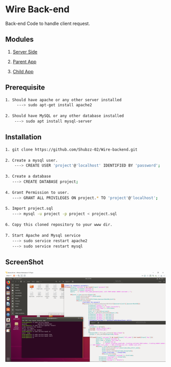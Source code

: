 # Wire Back-end

Back-end Code to handle client request.

## Modules

1. [Server Side](https://github.com/Shubzz-02/Wire-backend.git) 

2. [Parent App](https://github.com/Shubzz-02/Wire-Parent.git)

3. [Child App](https://github.com/Shubzz-02/Wire-Android.git)


## Prerequisite

```bash
1. Should have apache or any other server installed
     ---> sudo apt-get install apache2

2. Should have MySQL or any other database installed
    ---> sudo apt install mysql-server 
```

## Installation


```bash
1. git clone https://github.com/Shubzz-02/Wire-backend.git

2. Create a mysql user.
    ---> CREATE USER 'project'@'localhost' IDENTIFIED BY 'password';

3. Create a database
   ---> CREATE DATABASE project;

4. Grant Permission to user.
   ---> GRANT ALL PRIVILEGES ON project.* TO 'project'@'localhost';

5. Import project.sql
   ---> mysql -u project -p project < project.sql

6. Copy this cloned repository to your www dir.

7. Start Apache and Mysql service
   ---> sudo service restart apache2
   ---> sudo service restart mysql

```

## ScreenShot


![alt text](ScreenShot/Server_Setup.png "Server Setup")
